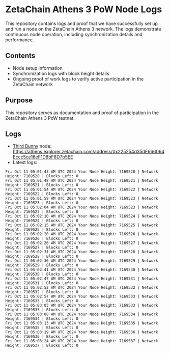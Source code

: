 # ZetaChain Athens 3 PoW Node Logs
This repository contains logs and proof that we have successfully set up and run a node on the ZetaChain Athens 3 network. The logs demonstrate continuous node operation, including synchronization details and performance.

## Contents
- Node setup information
- Synchronization logs with block height details
- Ongoing proof of work logs to verify active participation in the ZetaChain network

## Purpose
This repository serves as documentation and proof of participation in the ZetaChain Athens 3 PoW testnet.

## Logs

- [Third Bunny](https://thirdbunny.xyz/) node: https://athens.explorer.zetachain.com/address/0x225254d35dE666064Eccc5ce16eF1D8bF8D7b5EE
- Latest logs:
```
Fri Oct 11 05:01:43 AM UTC 2024 Your Node Height: 7169520 | Network Height: 7169520 | Blocks Left: 0
Fri Oct 11 05:01:48 AM UTC 2024 Your Node Height: 7169521 | Network Height: 7169521 | Blocks Left: 0
Fri Oct 11 05:01:54 AM UTC 2024 Your Node Height: 7169522 | Network Height: 7169522 | Blocks Left: 0
Fri Oct 11 05:01:59 AM UTC 2024 Your Node Height: 7169523 | Network Height: 7169523 | Blocks Left: 0
Fri Oct 11 05:02:04 AM UTC 2024 Your Node Height: 7169523 | Network Height: 7169523 | Blocks Left: 0
Fri Oct 11 05:02:10 AM UTC 2024 Your Node Height: 7169524 | Network Height: 7169524 | Blocks Left: 0
Fri Oct 11 05:02:15 AM UTC 2024 Your Node Height: 7169525 | Network Height: 7169525 | Blocks Left: 0
Fri Oct 11 05:02:20 AM UTC 2024 Your Node Height: 7169526 | Network Height: 7169526 | Blocks Left: 0
Fri Oct 11 05:02:26 AM UTC 2024 Your Node Height: 7169527 | Network Height: 7169527 | Blocks Left: 0
Fri Oct 11 05:02:31 AM UTC 2024 Your Node Height: 7169528 | Network Height: 7169528 | Blocks Left: 0
Fri Oct 11 05:02:36 AM UTC 2024 Your Node Height: 7169529 | Network Height: 7169529 | Blocks Left: 0
Fri Oct 11 05:02:41 AM UTC 2024 Your Node Height: 7169530 | Network Height: 7169530 | Blocks Left: 0
Fri Oct 11 05:02:47 AM UTC 2024 Your Node Height: 7169531 | Network Height: 7169531 | Blocks Left: 0
Fri Oct 11 05:02:52 AM UTC 2024 Your Node Height: 7169532 | Network Height: 7169532 | Blocks Left: 0
Fri Oct 11 05:02:57 AM UTC 2024 Your Node Height: 7169533 | Network Height: 7169533 | Blocks Left: 0
Fri Oct 11 05:03:03 AM UTC 2024 Your Node Height: 7169533 | Network Height: 7169533 | Blocks Left: 0
Fri Oct 11 05:03:08 AM UTC 2024 Your Node Height: 7169534 | Network Height: 7169534 | Blocks Left: 0
Fri Oct 11 05:03:13 AM UTC 2024 Your Node Height: 7169535 | Network Height: 7169535 | Blocks Left: 0
Fri Oct 11 05:03:19 AM UTC 2024 Your Node Height: 7169536 | Network Height: 7169536 | Blocks Left: 0
Fri Oct 11 05:03:24 AM UTC 2024 Your Node Height: 7169537 | Network Height: 7169537 | Blocks Left: 0
```
